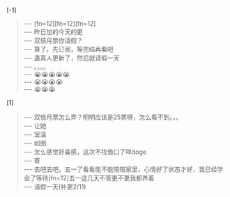 
[-1] 
>--- [fn=12][fn=12][fn=12]<br>
>--- 昨日加的今天的更<br>
>--- 双倍月票你请假？<br>
>--- 算了，先订阅，等完结再看吧<br>
>--- 蛊真人更新了，然后就请假一天<br>
>--- 。。。。<br>
>--- 😭😭😭😭😭<br>
>--- 😭😭😭😭<br>
>--- 😭😭😭<br>

[1] 
>--- 双倍月票怎么弄？明明应该是25票呀，怎么看不到。。。<br>
>--- 让她<br>
>--- 室温<br>
>--- 如图<br>
>--- 怎么感觉好喜感，这次不找借口了咩doge<br>
>--- 寄<br>
>--- 去吧去吧，五一了看看能不能陪陪家里，心情好了状态才好，我已经学会了等待[fn=12]五一这几天不管更不更我都养着<br>
>--- 请假一天(补更2/11)<br>
